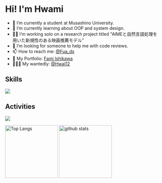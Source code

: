 # Hi! I'm Hwami
- 🔭 I’m currently a student at Musashino University.
- 🌱 I’m currently learning about OOP and system design.
- 💃🏻 I’m working solo on a research project titled "AIMEと自然言語処理を用いた新規性のある映画推薦モデル"
- 🤔 I’m looking for someone to help me with code reviews.
- 📫 How to reach me: [@Fua_ds](https://X.com/Fua_ds)
- 🎈 My Portfolio: [Fami Ishikawa](https://hwai12.github.io/portfolio/)
- 🏋🏻‍♀️ My wantedly: [@HwaI12](https://www.wantedly.com/id/HwaI12)

## Skills
![](https://skillicons.dev/icons?i=python,html,css,react,javascript,typescript,go,postgresql,mysql,docker,aws)

## Activities

![](https://github-profile-summary-cards.vercel.app/api/cards/profile-details?username=HwaI12&theme=vue)

<p align="left"> 
  <img alt="Top Langs" height="170px" src="https://github-readme-stats.vercel.app/api?username=HwaI12&layout=compact" />
  <img alt="github stats" height="170px" src="https://github-readme-stats.vercel.app/api/top-langs/?username=HwaI12&layout=compact" />
</p>
